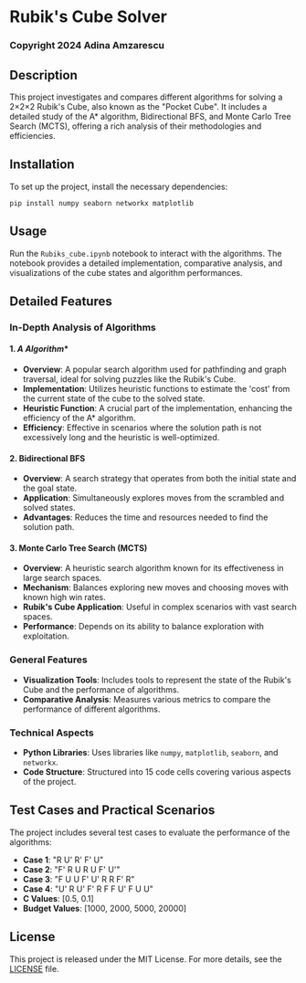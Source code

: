 #  Rubik's Cube Solver
### Copyright 2024 Adina Amzarescu

## Description

This project investigates and compares different algorithms for solving a 2×2×2 Rubik's Cube, also known as the "Pocket Cube". It includes a detailed study of the A* algorithm, Bidirectional BFS, and Monte Carlo Tree Search (MCTS), offering a rich analysis of their methodologies and efficiencies.

## Installation

To set up the project, install the necessary dependencies:

`
pip install numpy seaborn networkx matplotlib
`

## Usage

Run the `Rubiks_cube.ipynb` notebook to interact with the algorithms. The notebook provides a detailed implementation, comparative analysis, and visualizations of the cube states and algorithm performances.

## Detailed Features

### In-Depth Analysis of Algorithms

#### 1. **A* Algorithm**
- **Overview**: A popular search algorithm used for pathfinding and graph traversal, ideal for solving puzzles like the Rubik's Cube.
- **Implementation**: Utilizes heuristic functions to estimate the 'cost' from the current state of the cube to the solved state.
- **Heuristic Function**: A crucial part of the implementation, enhancing the efficiency of the A* algorithm.
- **Efficiency**: Effective in scenarios where the solution path is not excessively long and the heuristic is well-optimized.

#### 2. **Bidirectional BFS**
- **Overview**: A search strategy that operates from both the initial state and the goal state.
- **Application**: Simultaneously explores moves from the scrambled and solved states.
- **Advantages**: Reduces the time and resources needed to find the solution path.

#### 3. **Monte Carlo Tree Search (MCTS)**
- **Overview**: A heuristic search algorithm known for its effectiveness in large search spaces.
- **Mechanism**: Balances exploring new moves and choosing moves with known high win rates.
- **Rubik's Cube Application**: Useful in complex scenarios with vast search spaces.
- **Performance**: Depends on its ability to balance exploration with exploitation.

### General Features
- **Visualization Tools**: Includes tools to represent the state of the Rubik's Cube and the performance of algorithms.
- **Comparative Analysis**: Measures various metrics to compare the performance of different algorithms.

### Technical Aspects
- **Python Libraries**: Uses libraries like `numpy`, `matplotlib`, `seaborn`, and `networkx`.
- **Code Structure**: Structured into 15 code cells covering various aspects of the project.

## Test Cases and Practical Scenarios

The project includes several test cases to evaluate the performance of the algorithms:
- **Case 1**: "R U' R' F' U"
- **Case 2**: "F' R U R U F' U'"
- **Case 3**: "F U U F' U' R R F' R"
- **Case 4**: "U' R U' F' R F F U' F U U"
- **C Values**: [0.5, 0.1]
- **Budget Values**: [1000, 2000, 5000, 20000]

## License

This project is released under the MIT License. For more details, see the [LICENSE](LICENSE) file.
